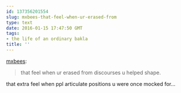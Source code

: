 ```yaml
---
id: 137356201554
slug: mxbees-that-feel-when-ur-erased-from
type: text
date: 2016-01-15 17:47:50 GMT
tags:
- the life of an ordinary bakla
title: ''
---
```

<p><a class="tumblr_blog" href="http://mxbees.tumblr.com/post/137355941669">mxbees</a>:</p>
<blockquote>
<p>that feel when ur erased from discourses u helped shape.</p>
</blockquote>

that extra feel when ppl articulate positions u were once mocked for...